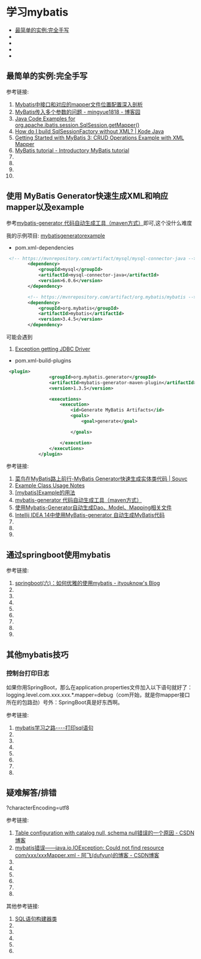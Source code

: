 # 学习mybatis


* [最简单的实例:完全手写](#最简单的实例:完全手写)
* []()
* []()
* []()
* []()





## 最简单的实例:完全手写




参考链接:
1. [Mybatis中接口和对应的mapper文件位置配置深入剖析](http://blog.csdn.net/lmy86263/article/details/53428417)
1. [MyBatis传入多个参数的问题 - mingyue1818 - 博客园 ](http://www.cnblogs.com/mingyue1818/p/3714162.html)
1. [Java Code Examples for org.apache.ibatis.session.SqlSession.getMapper()](https://www.programcreek.com/java-api-examples/index.php?class=org.apache.ibatis.session.SqlSession&method=getMapper)
1. [How do I build SqlSessionFactory without XML? | Kode Java ](https://kodejava.org/how-do-i-build-sqlsessionfactory-without-xml/)
1. [Getting Started with MyBatis 3: CRUD Operations Example with XML Mapper ](https://www.concretepage.com/mybatis-3/getting-started-with-mybatis-3-crud-operations-example-with-xml-mapper)
1. [MyBatis tutorial - Introductory MyBatis tutorial]( http://zetcode.com/db/mybatis/)
1. []()
1. []()
1. []()
1. []()



## 使用 MyBatis Generator快速生成XML和响应mapper以及example

参考[mybatis-generator 代码自动生成工具（maven方式）](http://www.cnblogs.com/JsonShare/p/5521901.html)即可,这个没什么难度

我的示例项目:
[mybatisgeneratorexample](https://github.com/zeusro/LiveTemplate/tree/master/Java/mybatis/mybatisgeneratorexample)


* pom.xml-dependencies

```xml
 <!-- https://mvnrepository.com/artifact/mysql/mysql-connector-java -->
        <dependency>
            <groupId>mysql</groupId>
            <artifactId>mysql-connector-java</artifactId>
            <version>6.0.6</version>
        </dependency>

        <!-- https://mvnrepository.com/artifact/org.mybatis/mybatis -->
        <dependency>
            <groupId>org.mybatis</groupId>
            <artifactId>mybatis</artifactId>
            <version>3.4.5</version>
        </dependency>
```

可能会遇到


1. [Exception getting JDBC Driver](https://blog.csdn.net/u012995964/article/details/53887534)

* pom.xml-build-plugins
```xml
 <plugin>
                <groupId>org.mybatis.generator</groupId>
                <artifactId>mybatis-generator-maven-plugin</artifactId>
                <version>1.3.5</version>

                <executions>
                    <execution>
                        <id>Generate MyBatis Artifacts</id>
                        <goals>
                            <goal>generate</goal>

                        </goals>

                    </execution>
                </executions>
            </plugin>
```

参考链接:
1. [菜鸟在MyBatis路上前行-MyBatis Generator快速生成实体类代码 | Souvc]( http://www.souvc.com/?p=2811)
1. [Example Class Usage Notes](http://www.mybatis.org/generator/generatedobjects/exampleClassUsage.html)
1. [[mybatis]Example的用法](http://blog.csdn.net/zhemeban/article/details/71901759)
1. [mybatis-generator 代码自动生成工具（maven方式）](http://www.cnblogs.com/JsonShare/p/5521901.html)
1. [使用Mybatis-Generator自动生成Dao、Model、Mapping相关文件](http://www.cnblogs.com/lichenwei/p/4145696.html)
1. [Intellij IDEA 14中使用MyBatis-generator 自动生成MyBatis代码](http://blog.csdn.net/luanlouis/article/details/43192131)
1. []()
1. []()
1. []()


## 通过springboot使用mybatis

参考链接:
1. [springboot(六)：如何优雅的使用mybatis - ityouknow's Blog ](http://www.ityouknow.com/springboot/2016/11/06/springboot(%E5%85%AD)-%E5%A6%82%E4%BD%95%E4%BC%98%E9%9B%85%E7%9A%84%E4%BD%BF%E7%94%A8mybatis.html)
1. []()
1. []()
1. []()
1. []()
1. []()
1. []()
1. []()
1. []()

## 其他mybatis技巧

### 控制台打印日志

如果你用SpringBoot，那么在application.properties文件加入以下语句就好了：logging.level.com.xxx.xxx.*.mapper=debug（com开始，就是你mapper接口所在的包路劲）号外：SpringBoot真是好东西啊。

参考链接:
1. [mybatis学习之路----打印sql语句](http://blog.csdn.net/xu1916659422/article/details/78093108)
1. []()
1. []()
1. []()
1. []()
1. []()
1. []()
1. []()


## 疑难解答/排错


?characterEncoding=utf8


参考链接:
1. [Table configuration with catalog null, schema null错误的一个原因 - CSDN博客 ](http://blog.csdn.net/yewei11/article/details/41929179)
1. [mybatis错误——java.io.IOException: Could not find resource com/xxx/xxxMapper.xml - 阿飞(dufyun)的博客 - CSDN博客]( http://blog.csdn.net/u010648555/article/details/70880425)
1. []()
1. []()
1. []()
1. []()
1. []()
1. []()





其他参考链接:
1. [SQL语句构建器类](http://www.mybatis.org/mybatis-3/zh/statement-builders.html)
1. []()
1. []()
1. []()
1. []()
1. []()

